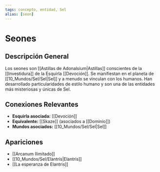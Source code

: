 ```yaml
---
tags: concepto, entidad, Sel
alias: [seon]
---
```


# Seones

## Descripción General
Los seones son [[Astillas de Adonalsium|Astillas]] conscientes de la [[Investidura]] de la Esquirla [[Devoción]]. Se manifiestan en el planeta de [[10_Mundos/Sel/Sel|Sel]] y a menudo se vinculan con los humanos. Han desarrollado particularidades de estilo humano y son una de las entidades más misteriosas y únicas de Sel.

## Conexiones Relevantes
* **Esquirla asociada:** [[Devoción]]
* **Equivalente:** [[Skaze]] (asociados a [[Dominio]])
* **Mundos asociados:** [[10_Mundos/Sel/Sel|Sel]]

## Apariciones
* [[Arcanum Ilimitado]]
* [[10_Mundos/Sel/Elantris|Elantris]]
* [[La esperanza de Elantris]]
